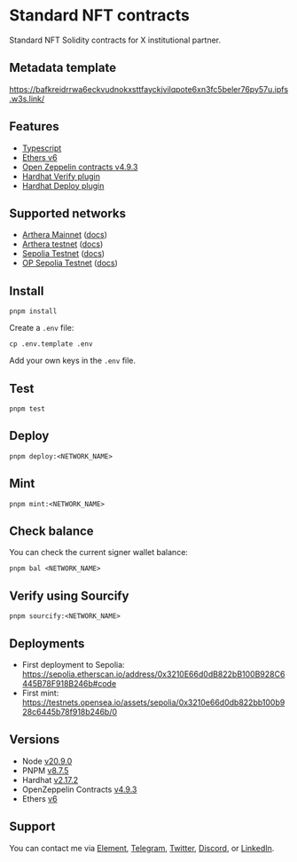 # Standard NFT contracts

Standard NFT Solidity contracts for X institutional partner.

## Metadata template

https://bafkreidrrwa6eckvudnokxsttfayckjvilqpote6xn3fc5beler76py57u.ipfs.w3s.link/

## Features

-   [Typescript](https://www.typescriptlang.org/)
-   [Ethers v6](https://docs.ethers.org/v6/)
-   [Open Zeppelin contracts v4.9.3](https://github.com/OpenZeppelin/openzeppelin-contracts/tree/release-v4.9)
-   [Hardhat Verify plugin](https://hardhat.org/hardhat-runner/plugins/nomicfoundation-hardhat-verify)
-   [Hardhat Deploy plugin](https://github.com/wighawag/hardhat-deploy)

## Supported networks

-   [Arthera Mainnet](https://chainlist.org/chain/10242) ([docs](https://docs.arthera.net/build/networks#arthera-mainnet))
-   [Arthera testnet](https://chainlist.org/chain/10243) ([docs](https://docs.arthera.net/build/networks#arthera-testnet))
-   [Sepolia Testnet](https://chainlist.org/chain/11155111) ([docs](https://ethereum.org/nb/developers/docs/networks/#sepolia))
-   [OP Sepolia Testnet](https://chainlist.org/chain/11155420) ([docs](https://docs.optimism.io/chain/networks#op-sepolia))

## Install

```
pnpm install
```

Create a `.env` file:

```
cp .env.template .env
```

Add your own keys in the `.env` file.

## Test

```
pnpm test
```

## Deploy

```
pnpm deploy:<NETWORK_NAME>
```

## Mint

```
pnpm mint:<NETWORK_NAME>
```

## Check balance

You can check the current signer wallet balance:

```
pnpm bal <NETWORK_NAME>
```

## Verify using Sourcify

```
pnpm sourcify:<NETWORK_NAME>
```

## Deployments

- First deployment to Sepolia: https://sepolia.etherscan.io/address/0x3210E66d0dB822bB100B928C6445B78F918B246b#code
- First mint: https://testnets.opensea.io/assets/sepolia/0x3210e66d0db822bb100b928c6445b78f918b246b/0 

## Versions

-   Node [v20.9.0](https://nodejs.org/uk/blog/release/v20.9.0/)
-   PNPM [v8.7.5](https://pnpm.io/pnpm-vs-npm)
-   Hardhat [v2.17.2](https://github.com/NomicFoundation/hardhat/releases/tag/hardhat%402.17.2)
-   OpenZeppelin Contracts [v4.9.3](https://github.com/OpenZeppelin/openzeppelin-contracts/releases/tag/v4.9.3)
-   Ethers [v6](https://docs.ethers.org/v6/)

## Support

You can contact me via [Element](https://matrix.to/#/@julienbrg:matrix.org), [Telegram](https://t.me/julienbrg), [Twitter](https://twitter.com/julienbrg), [Discord](https://discordapp.com/users/julienbrg), or [LinkedIn](https://www.linkedin.com/in/julienberanger/).
